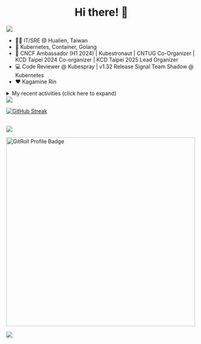 <div align="center">
  <h1>Hi there! 👋</h1>
</div>

![](https://komarev.com/ghpvc/?username=tico88612&color=brightgreen&style=for-the-badge)

- 🧑‍💻 IT/SRE @ Hualien, Taiwan
- 🐳 Kubernetes, Container, Golang
- 🤝 CNCF Ambassador (H1 2024) | Kubestronaut | CNTUG Co-Organizer | KCD Taipei 2024 Co-organizer | KCD Taipei 2025 Lead Organizer
- 💻 Code Reviewer @ Kubespray | v1.32 Release Signal Team Shadow @ Kubernetes
- ❤️ Kagamine Rin

<details>
  <summary>My recent activities (click here to expand)</summary>

  #### 👷 Check out what I'm currently working on
  
  - [kubernetes-sigs/cloud-provider-kind](https://github.com/kubernetes-sigs/cloud-provider-kind) - Cloud provider for KIND clusters (2 weeks ago)
  - [Homebrew/homebrew-core](https://github.com/Homebrew/homebrew-core) - 🍻 Default formulae for the missing package manager for macOS (or Linux) (2 weeks ago)
  - [cncf/k8s-conformance](https://github.com/cncf/k8s-conformance) - 🧪CNCF K8s Conformance Working Group (2 weeks ago)
  - [kubernetes-sigs/kubespray](https://github.com/kubernetes-sigs/kubespray) - Deploy a Production Ready Kubernetes Cluster (1 month ago)
  - [scist-tw/wc_scoreboard](https://github.com/scist-tw/wc_scoreboard) -  (1 month ago)
  - [cloud-native-taiwan/kcd-taipei-2025](https://github.com/cloud-native-taiwan/kcd-taipei-2025) -  (1 month ago)
  - [cloud-native-taiwan/Infra-Labs-Docs](https://github.com/cloud-native-taiwan/Infra-Labs-Docs) - Documentation for Cloud Native Taiwan Infra Labs (1 month ago)
  - [cncf/people](https://github.com/cncf/people) - Stores the data that will populate the various people listings on cncf.io (2 months ago)
  - [coredns/deployment](https://github.com/coredns/deployment) - Scripts, utilities, and examples for deploying CoreDNS. (3 months ago)
  - [kubernetes/test-infra](https://github.com/kubernetes/test-infra) - Test infrastructure for the Kubernetes project. (6 months ago)

  #### 🌱 My latest projects
  
  - [tico88612/blog-comments](https://github.com/tico88612/blog-comments) - 
  - [tico88612/get-real-ip](https://github.com/tico88612/get-real-ip) - 
  - [tico88612/podman-monitor-workshop](https://github.com/tico88612/podman-monitor-workshop) - 
  - [tico88612/cicd-hexo-blog-pages](https://github.com/tico88612/cicd-hexo-blog-pages) - 以 Hexo Blog 撰寫 CI/CD Pipeline 網頁
  - [tico88612/cicd-hexo-blog-template](https://github.com/tico88612/cicd-hexo-blog-template) - 以 Hexo Blog 撰寫 CI/CD Pipeline 模板
  - [tico88612/butter-toast-cup-2023](https://github.com/tico88612/butter-toast-cup-2023) - 奶油吐司杯 2023 分數計算機
  - [tico88612/cms-docker](https://github.com/tico88612/cms-docker) - Contest Management System v1.5.dev0 Docker Version
  - [tico88612/network-security-final](https://github.com/tico88612/network-security-final) - 
  - [tico88612/docker-init.engineer](https://github.com/tico88612/docker-init.engineer) - 純靠北工程師 Docker 架設版
  - [tico88612/kantai-teachme.tw](https://github.com/tico88612/kantai-teachme.tw) - 

  #### 🔭 Latest releases I've contributed to
  
  - [meshery/meshery](https://github.com/meshery/meshery) ([v0.8.33](https://github.com/meshery/meshery/releases/tag/v0.8.33), today) - Meshery, the cloud native manager
  - [backstage/backstage](https://github.com/backstage/backstage) ([v1.36.0](https://github.com/backstage/backstage/releases/tag/v1.36.0), 1 day ago) - Backstage is an open framework for building developer portals
  - [etcd-io/etcd](https://github.com/etcd-io/etcd) ([v3.6.0-rc.0](https://github.com/etcd-io/etcd/releases/tag/v3.6.0-rc.0), 6 days ago) - Distributed reliable key-value store for the most critical data of a distributed system
  - [jaegertracing/jaeger](https://github.com/jaegertracing/jaeger) ([v1.66.0](https://github.com/jaegertracing/jaeger/releases/tag/v1.66.0), 1 week ago) - CNCF Jaeger, a Distributed Tracing Platform
  - [metal3-io/cluster-api-provider-metal3](https://github.com/metal3-io/cluster-api-provider-metal3) ([v1.8.5](https://github.com/metal3-io/cluster-api-provider-metal3/releases/tag/v1.8.5), 1 week ago) - Metal³ integration with https://github.com/kubernetes-sigs/cluster-api
  - [metal3-io/ip-address-manager](https://github.com/metal3-io/ip-address-manager) ([v1.8.4](https://github.com/metal3-io/ip-address-manager/releases/tag/v1.8.4), 2 weeks ago) - IP address Manager for Cluster API Provider Metal3
  - [jaegertracing/jaeger-ui](https://github.com/jaegertracing/jaeger-ui) ([v1.66.0](https://github.com/jaegertracing/jaeger-ui/releases/tag/v1.66.0), 2 weeks ago) - Web UI for Jaeger
  - [kubeflow/trainer](https://github.com/kubeflow/trainer) ([v1.9.0](https://github.com/kubeflow/trainer/releases/tag/v1.9.0), 3 weeks ago) - Distributed ML Training and Fine-Tuning on Kubernetes
  - [HunterPie/localization](https://github.com/HunterPie/localization) ([1.0.35](https://github.com/HunterPie/localization/releases/tag/1.0.35), 4 weeks ago) - Localization repository for HunterPie&#39;s client
  - [kubernetes-sigs/cloud-provider-kind](https://github.com/kubernetes-sigs/cloud-provider-kind) ([v0.5.0](https://github.com/kubernetes-sigs/cloud-provider-kind/releases/tag/v0.5.0), 1 month ago) - Cloud provider for KIND clusters

  #### 🔨 My recent Pull Requests
  
  - [Update install description in README.md](https://github.com/kubernetes-sigs/cloud-provider-kind/pull/209) on [kubernetes-sigs/cloud-provider-kind](https://github.com/kubernetes-sigs/cloud-provider-kind) (2 weeks ago)
  - [cloud-provider-kind 0.5.0 (new formula)](https://github.com/Homebrew/homebrew-core/pull/206262) on [Homebrew/homebrew-core](https://github.com/Homebrew/homebrew-core) (2 weeks ago)
  - [[WIP] Bump Ansible to 10.7.0 &amp; Deprecate RHEL8-based tests](https://github.com/kubernetes-sigs/kubespray/pull/11924) on [kubernetes-sigs/kubespray](https://github.com/kubernetes-sigs/kubespray) (3 weeks ago)
  - [Conformance results for v1.31/kubespray](https://github.com/cncf/k8s-conformance/pull/3584) on [cncf/k8s-conformance](https://github.com/cncf/k8s-conformance) (3 weeks ago)
  - [Cleanup OWNERS files in each folders](https://github.com/kubernetes-sigs/kubespray/pull/11892) on [kubernetes-sigs/kubespray](https://github.com/kubernetes-sigs/kubespray) (1 month ago)
  - [Add `manual` option to the `external_cloud_provider` variable](https://github.com/kubernetes-sigs/kubespray/pull/11883) on [kubernetes-sigs/kubespray](https://github.com/kubernetes-sigs/kubespray) (1 month ago)
  - [Add Flatcar 4081 CI test](https://github.com/kubernetes-sigs/kubespray/pull/11868) on [kubernetes-sigs/kubespray](https://github.com/kubernetes-sigs/kubespray) (1 month ago)
  - [Add Python .gitignore](https://github.com/scist-tw/wc_scoreboard/pull/1) on [scist-tw/wc_scoreboard](https://github.com/scist-tw/wc_scoreboard) (1 month ago)
  - [Add Flatcar 4081.2.1 image to test-infra](https://github.com/kubernetes-sigs/kubespray/pull/11849) on [kubernetes-sigs/kubespray](https://github.com/kubernetes-sigs/kubespray) (1 month ago)
  - [Fix meetup link](https://github.com/cloud-native-taiwan/Infra-Labs-Docs/pull/78) on [cloud-native-taiwan/Infra-Labs-Docs](https://github.com/cloud-native-taiwan/Infra-Labs-Docs) (1 month ago)

  #### ⭐ Recent Stars
  
  - [riccardoperra/codeimage](https://github.com/riccardoperra/codeimage) - A tool to beautify your code screenshots. Built with SolidJS and Fastify. (2 weeks ago)
  - [inspektor-gadget/inspektor-gadget](https://github.com/inspektor-gadget/inspektor-gadget) - Inspektor Gadget is a set of tools and framework for data collection and system inspection on Kubernetes clusters and Linux hosts using eBPF (3 months ago)
  - [charmbracelet/vhs](https://github.com/charmbracelet/vhs) - Your CLI home video recorder 📼 (3 months ago)
  - [knabben/stalker](https://github.com/knabben/stalker) - Stalk and Hunt Flake Testgrid Jobs  (4 months ago)
  - [ljcucc/mobai-alei](https://github.com/ljcucc/mobai-alei) - 膜拜阿雷的信眾有福了！現在到 mobai-alei.ljcu.cc 就可以產生膜拜貼圖！ (6 months ago)
  - [aome510/spotify-player](https://github.com/aome510/spotify-player) - A Spotify player in the terminal with full feature parity (7 months ago)
  - [nalexn/clean-architecture-swiftui](https://github.com/nalexn/clean-architecture-swiftui) - SwiftUI sample app using Clean Architecture. Examples of working with SwiftData persistence, networking, dependency injection, unit testing, and more. (7 months ago)
  - [bpg/terraform-provider-proxmox](https://github.com/bpg/terraform-provider-proxmox) - Terraform / OpenTofu Provider for Proxmox VE (7 months ago)
  - [kubernetes/enhancements](https://github.com/kubernetes/enhancements) - Enhancements tracking repo for Kubernetes (9 months ago)
  - [kubernetes-sigs/kubespray](https://github.com/kubernetes-sigs/kubespray) - Deploy a Production Ready Kubernetes Cluster (1 year ago)

  #### 👯 Check out some of my recent followers
  
  - [lex1ng](https://github.com/lex1ng)
  - [mattwang44](https://github.com/mattwang44)
  - [Holiday66](https://github.com/Holiday66)
  - [pacoxu](https://github.com/pacoxu)
  - [thiago4go](https://github.com/thiago4go)
</details>

<img src="https://github-readme-stats.vercel.app/api?username=tico88612&hide_title=true&count_private=true&show_icons=true" />

<br>

<a href="https://git.io/streak-stats"><img src="https://streak-stats.demolab.com?user=tico88612&theme=one-dark-pro" alt="GitHub Streak" /></a>

<br>

<img src="https://github-profile-trophy.vercel.app/?username=tico88612&theme=flat&no-frame=true&theme=onedark&margin-w=15&column=4" />

<be>

<a href="https://gitroll.io/profile/u0ufMd0HHwCUrp6xGFYIqjIkupi83" target="_blank"><img width=500px src="https://gitroll.io/api/badges/profiles/v1/u0ufMd0HHwCUrp6xGFYIqjIkupi83" alt="GitRoll Profile Badge"/></a>


![](https://hit.yhype.me/github/profile?user_id=17496418)
